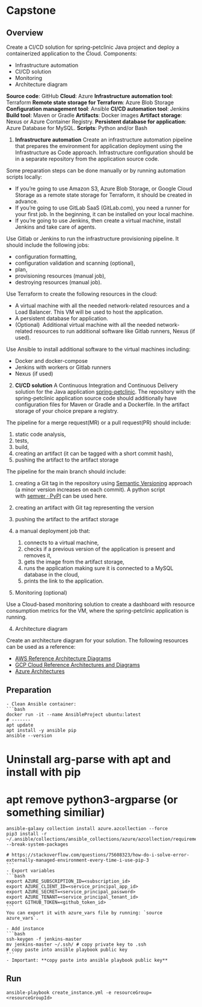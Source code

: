 # Capstone

## Overview
Create a CI/CD solution for spring-petclinic Java project and deploy a containerized application to the Cloud.
Components:
- Infrastructure automation
- CI/CD solution
- Monitoring
- Architecture diagram

**Source code**: GitHub
**Cloud**: Azure
**Infrastructure automation tool**: Terraform
**Remote state storage for Terraform**: Azure Blob Storage
**Configuration management tool**: Ansible
**CI/CD automation tool**: Jenkins
**Build tool**: Maven or Gradle
**Artifacts**: Docker images
**Artifact storage**: Nexus or Azure Container Registry.
**Persistent database for application**: Azure Database for MySQL.
**Scripts**: Python and/or Bash

1. **Infrastructure automation**
Create an infrastructure automation pipeline that prepares the environment for application deployment using the Infrastructure as Code approach. Infrastructure configuration should be in a separate repository from the application source code.

Some preparation steps can be done manually or by running automation scripts locally:
- If you’re going to use Amazon S3, Azure Blob Storage, or Google Cloud Storage as a remote state storage for Terraform, it should be created in advance.
- If you’re going to use GitLab SaaS (GitLab.com), you need a runner for your first job. In the beginning, it can be installed on your local machine.
- If you’re going to use Jenkins, then create a virtual machine, install Jenkins and take care of agents.

Use Gitlab or Jenkins to run the infrastructure provisioning pipeline.
It should include the following jobs:
- configuration formatting,
- configuration validation and scanning (optional),
- plan,
- provisioning resources (manual job),
- destroying resources (manual job).

Use Terraform to create the following resources in the cloud:
- A virtual machine with all the needed network-related resources and a Load Balancer. This VM will be used to host the application.
- A persistent database for application.
- (Optional)  Additional virtual machine with all the needed network-related resources to run additional software like Gitlab runners, Nexus (if used).

Use Ansible to install additional software to the virtual machines including:
- Docker and docker-compose
- Jenkins with workers or Gitlab runners
- Nexus (if used)

2. **CI/CD solution**
A Continuous Integration and Continuous Delivery solution for the Java application [spring-petclinic](https://www.google.com/url?q=https://github.com/spring-projects/spring-petclinic&sa=D&source=editors&ust=1742826146890651&usg=AOvVaw12nSpDnIHJoFRh9Q9pgBlX).
The repository with the spring-petclinic application source code should additionally have configuration files for Maven or Gradle and a Dockerfile.
In the artifact storage of your choice prepare a registry.

The pipeline for a merge request(MR) or a pull request(PR) should include:
1. static code analysis,
2. tests,
3. build,
4. creating an artifact (it can be tagged with a short commit hash),
5. pushing the artifact to the artifact storage

The pipeline for the main branch should include:
1. creating a Git tag in the repository using [Semantic Versioning](https://www.google.com/url?q=https://semver.org/&sa=D&source=editors&ust=1742826146891380&usg=AOvVaw2Ehwp_RwkeL8rod96UNqGt) approach (a minor version increases on each commit). A python script with [semver · PyPI](https://www.google.com/url?q=https://pypi.org/project/semver/&sa=D&source=editors&ust=1742826146891487&usg=AOvVaw3GMQIq4u9-QdhcbHro8c8j) can be used here.
2. creating an artifact with Git tag representing the version
3. pushing the artifact to the artifact storage
4. a manual deployment job that:
	1. connects to a virtual machine,
	2. checks if a previous version of the application is present and removes it,
	3. gets the image from the artifact storage,
	4. runs the application making sure it is connected to a MySQL database in the cloud,
	5. prints the link to the application.

5. Monitoring (optional)

Use a Cloud-based monitoring solution to create a dashboard with resource consumption metrics for the VM, where the spring-petclinic application is running.

4. Architecture diagram

Create an architecture diagram for your solution. The following resources can be used as a reference:

- [AWS Reference Architecture Diagrams](https://www.google.com/url?q=https://aws.amazon.com/architecture/reference-architecture-diagrams&sa=D&source=editors&ust=1742826146892219&usg=AOvVaw2LQV2-i476TWttpVdDwE2a)
- [GCP Cloud Reference Architectures and Diagrams](https://www.google.com/url?q=https://cloud.google.com/architecture&sa=D&source=editors&ust=1742826146892342&usg=AOvVaw1lcuX1HC8VrQBkK9vNMzkM)
- [Azure Architectures](https://www.google.com/url?q=https://learn.microsoft.com/en-us/azure/architecture/browse/&sa=D&source=editors&ust=1742826146892465&usg=AOvVaw2hDKhlurNq9Ljb9bgVr2aE)


## Preparation

	- Clean Ansible container:
	```bash
	docker run -it --name AnsibleProject ubuntu:latest
	# -------
	apt update
	apt install -y ansible pip
	ansible --version

# Uninstall arg-parse with apt and install with pip
# apt remove python3-argparse (or something similiar)
	ansible-galaxy collection install azure.azcollection --force
	pip3 install -r ~/.ansible/collections/ansible_collections/azure/azcollection/requirements.txt --break-system-packages

	# https://stackoverflow.com/questions/75608323/how-do-i-solve-error-externally-managed-environment-every-time-i-use-pip-3
	```
	- Export variables
	```bash
	export AZURE_SUBSCRIPTION_ID=<subscription_id>
	export AZURE_CLIENT_ID=<service_principal_app_id>
	export AZURE_SECRET=<service_principal_password>
	export AZURE_TENANT=<service_principal_tenant_id>
    export GITHUB_TOKEN=<github_token_id>
	```
    You can export it with azure_vars file by running: `source azure_vars`.

	- Add instance
	```bash
	ssh-keygen -f jenkins-master
	mv jenkins-master ~/.ssh/ # copy private key to .ssh
	# copy paste into ansible playbook public key
	```
    - Important: **copy paste into ansible playbook public key**
## Run

```
ansible-playbook create_instance.yml -e resourceGroup=<resourceGroupId>
```
